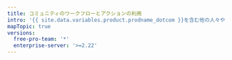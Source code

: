 ```yaml
---
title: コミュニティのワークフローとアクションの利用
intro: '{{ site.data.variables.product.prodname_dotcom }}を含む他の人々やOrganizationによってビルドされたアクションやワークフローを利用しましょう。'
mapTopic: true
versions:
  free-pro-team: '*'
  enterprise-server: '>=2.22'
---
```


